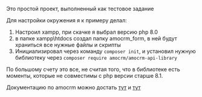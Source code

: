 Это простой проект, выполненный как тестовое задание 

Для настройки окружения я к примеру делал:
1. Настроил xampp, при скачке я выбрал версию php 8.0
2. в папке xampp\htdocs создал папку amocrm_form, в ней будут храниться все нужные файлы и скрипты
3. Инициализировал через команду  `composer init`, и установил нужную библиотеку через `composer require amocrm/amocrm-api-library`

По большому счету это все, не считая того, что в библиотеке есть моменты, которые не совместимы с php версии старше 8.1.

Документацию по amocrm можно достать [тут](https://www.amocrm.ru/developers/content/crm_platform/platform-abilities) и [тут](https://github.com/amocrm/amocrm-api-php/tree/master)
    
